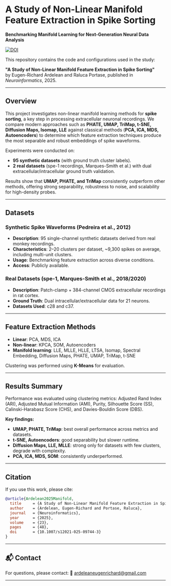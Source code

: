 # A Study of Non-Linear Manifold Feature Extraction in Spike Sorting

**Benchmarking Manifold Learning for Next-Generation Neural Data Analysis**

[![DOI](https://img.shields.io/badge/DOI-10.1007/s12021--025--09744--3-blue)](https://doi.org/10.1007/s12021-025-09744-3)

This repository contains the code and configurations used in the study:

**"A Study of Non-Linear Manifold Feature Extraction in Spike Sorting"**  
by Eugen-Richard Ardelean and Raluca Portase, published in *Neuroinformatics*, 2025.

---

## Overview

This project investigates non-linear manifold learning methods for **spike sorting**, a key step in processing extracellular neuronal recordings. We compare modern approaches such as **PHATE, UMAP, TriMap, t-SNE, Diffusion Maps, Isomap, LLE** against classical methods (**PCA, ICA, MDS, Autoencoders**) to determine which feature extraction techniques produce the most separable and robust embeddings of spike waveforms.

Experiments were conducted on:

- **95 synthetic datasets** (with ground truth cluster labels).  
- **2 real datasets** (spe-1 recordings, Marques-Smith et al.) with dual extracellular/intracellular ground truth validation.

Results show that **UMAP, PHATE, and TriMap** consistently outperform other methods, offering strong separability, robustness to noise, and scalability for high-density probes.

---

## Datasets

### Synthetic Spike Waveforms (Pedreira et al., 2012)
- **Description**: 95 single-channel synthetic datasets derived from real monkey recordings.  
- **Characteristics**: 2–20 clusters per dataset, ~9,300 spikes on average, including multi-unit clusters.  
- **Usage**: Benchmarking feature extraction across diverse conditions.  
- **Access**: Publicly available.  

### Real Datasets (spe-1, Marques-Smith et al., 2018/2020)
- **Description**: Patch-clamp + 384-channel CMOS extracellular recordings in rat cortex.  
- **Ground Truth**: Dual intracellular/extracellular data for 21 neurons.  
- **Datasets Used**: c28 and c37.  

---

## Feature Extraction Methods

- **Linear**: PCA, MDS, ICA  
- **Non-linear**: KPCA, SOM, Autoencoders  
- **Manifold learning**: LLE, MLLE, HLLE, LTSA, Isomap, Spectral Embedding, Diffusion Maps, PHATE, UMAP, TriMap, t-SNE  

Clustering was performed using **K-Means** for evaluation.

---

## Results Summary

Performance was evaluated using clustering metrics: Adjusted Rand Index (ARI), Adjusted Mutual Information (AMI), Purity, Silhouette Score (SS), Calinski-Harabasz Score (CHS), and Davies-Bouldin Score (DBS).

**Key findings:**
- **UMAP, PHATE, TriMap**: best overall performance across metrics and datasets.  
- **t-SNE, Autoencoders**: good separability but slower runtime.  
- **Diffusion Maps, LLE, MLLE**: strong only for datasets with few clusters, degrade with complexity.  
- **PCA, ICA, MDS, SOM**: consistently underperformed.  

---

## Citation

If you use this work, please cite:

```bibtex
@article{Ardelean2025Manifold,
  title     = {A Study of Non-Linear Manifold Feature Extraction in Spike Sorting},
  author    = {Ardelean, Eugen-Richard and Portase, Raluca},
  journal   = {Neuroinformatics},
  year      = {2025},
  volume    = {23},
  pages     = {48},
  doi       = {10.1007/s12021-025-09744-3}
}
```

---

## 📬 Contact

For questions, please contact:
📧 [ardeleaneugenrichard@gmail.com](mailto:ardeleaneugenrichard@gmail.com)

---

